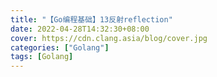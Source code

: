 ```yaml
---
title: "【Go编程基础】13反射reflection"
date: 2022-04-28T14:32:30+08:00
cover: https://cdn.clang.asia/blog/cover.jpg
categories: ["Golang"]
tags: [Golang]
---
```

